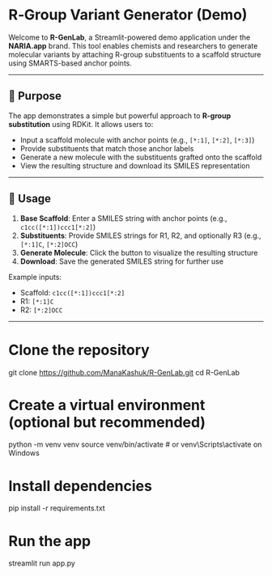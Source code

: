 # R‑Group Variant Generator (Demo)

Welcome to **R-GenLab**, a Streamlit-powered demo application under the **NARIA.app** brand. This tool enables chemists and researchers to generate molecular variants by attaching R-group substituents to a scaffold structure using SMARTS-based anchor points.

---

## 🚀 Purpose

The app demonstrates a simple but powerful approach to **R-group substitution** using RDKit. It allows users to:
- Input a scaffold molecule with anchor points (e.g., `[*:1]`, `[*:2]`, `[*:3]`)
- Provide substituents that match those anchor labels
- Generate a new molecule with the substituents grafted onto the scaffold
- View the resulting structure and download its SMILES representation

---

## 🧪 Usage

1. **Base Scaffold**: Enter a SMILES string with anchor points (e.g., `c1cc([*:1])ccc1[*:2]`)
2. **Substituents**: Provide SMILES strings for R1, R2, and optionally R3 (e.g., `[*:1]C`, `[*:2]OCC`)
3. **Generate Molecule**: Click the button to visualize the resulting structure
4. **Download**: Save the generated SMILES string for further use

Example inputs:
- Scaffold: `c1cc([*:1])ccc1[*:2]`
- R1: `[*:1]C`
- R2: `[*:2]OCC`

---

# Clone the repository
git clone https://github.com/ManaKashuk/R-GenLab.git
cd R-GenLab

# Create a virtual environment (optional but recommended)
python -m venv venv
source venv/bin/activate  # or venv\\Scripts\\activate on Windows

# Install dependencies
pip install -r requirements.txt

# Run the app
streamlit run app.py
